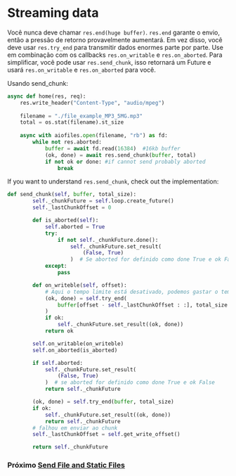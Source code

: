 # Streaming data
Você nunca deve chamar `res.end(huge buffer)`. `res.end` garante o envio, então a pressão de retorno provavelmente aumentará. Em vez disso, você deve usar `res.try_end` para transmitir dados enormes parte por parte. Use em combinação com os callbacks `res.on_writable` e `res.on_aborted`.
Para simplificar, você pode usar `res.send_chunk`, isso retornará um Future e usará `res.on_writable` e `res.on_aborted` para você.

Usando send_chunk:

```python
async def home(res, req):
    res.write_header("Content-Type", "audio/mpeg")
   
    filename = "./file_example_MP3_5MG.mp3"
    total = os.stat(filename).st_size
    
    async with aiofiles.open(filename, "rb") as fd:
        while not res.aborted:
            buffer = await fd.read(16384)  #16kb buffer
            (ok, done) = await res.send_chunk(buffer, total)
            if not ok or done: #if cannot send probably aborted
                break 
```

If you want to understand `res.send_chunk`, check out the implementation:
```python
def send_chunk(self, buffer, total_size):
        self._chunkFuture = self.loop.create_future()
        self._lastChunkOffset = 0

        def is_aborted(self):
            self.aborted = True
            try:
                if not self._chunkFuture.done():
                    self._chunkFuture.set_result(
                        (False, True)
                    )  # Se aborted for definido como done True e ok False
            except:
                pass

        def on_writeble(self, offset):
            # Aqui o tempo limite está desativado, podemos gastar o tempo que quisermos antes de chamar try_end
            (ok, done) = self.try_end(
                buffer[offset - self._lastChunkOffset : :], total_size
            )
            if ok:
                self._chunkFuture.set_result((ok, done))
            return ok

        self.on_writable(on_writeble)
        self.on_aborted(is_aborted)

        if self.aborted:
            self._chunkFuture.set_result(
                (False, True)
            )  # se aborted for definido como done True e ok False
            return self._chunkFuture

        (ok, done) = self.try_end(buffer, total_size)
        if ok:
            self._chunkFuture.set_result((ok, done))
            return self._chunkFuture
        # falhou em enviar ao chunk
        self._lastChunkOffset = self.get_write_offset()

        return self._chunkFuture
```

### Próximo [Send File and Static Files](static-files.md)